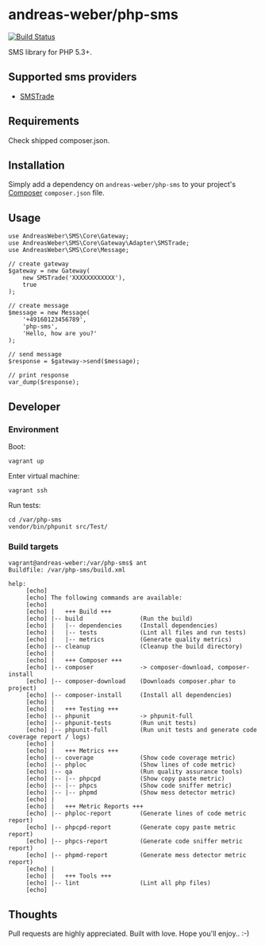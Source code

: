 # andreas-weber/php-sms

[![Build Status](https://travis-ci.org/andreas-weber/php-sms.svg?branch=master)](https://travis-ci.org/andreas-weber/php-sms)

SMS library for PHP 5.3+.

## Supported sms providers
- [SMSTrade](http://www.smstrade.de/)

## Requirements
Check shipped composer.json.

## Installation

Simply add a dependency on `andreas-weber/php-sms` to your project's [Composer](http://getcomposer.org/) `composer.json` file.

## Usage

```
use AndreasWeber\SMS\Core\Gateway;
use AndreasWeber\SMS\Core\Gateway\Adapter\SMSTrade;
use AndreasWeber\SMS\Core\Message;

// create gateway
$gateway = new Gateway(
    new SMSTrade('XXXXXXXXXXXX'),
    true
);

// create message
$message = new Message(
    '+49160123456789',
    'php-sms',
    'Hello, how are you?'
);

// send message
$response = $gateway->send($message);

// print response
var_dump($response);
```

## Developer

### Environment

Boot:

```
vagrant up
```

Enter virtual machine:

```
vagrant ssh
```

Run tests:

```
cd /var/php-sms
vendor/bin/phpunit src/Test/
```

### Build targets

```
vagrant@andreas-weber:/var/php-sms$ ant
Buildfile: /var/php-sms/build.xml

help:
     [echo]
     [echo] The following commands are available:
     [echo]
     [echo] |   +++ Build +++
     [echo] |-- build                (Run the build)
     [echo] |   |-- dependencies     (Install dependencies)
     [echo] |   |-- tests            (Lint all files and run tests)
     [echo] |   |-- metrics          (Generate quality metrics)
     [echo] |-- cleanup              (Cleanup the build directory)
     [echo] |
     [echo] |   +++ Composer +++
     [echo] |-- composer             -> composer-download, composer-install
     [echo] |-- composer-download    (Downloads composer.phar to project)
     [echo] |-- composer-install     (Install all dependencies)
     [echo] |
     [echo] |   +++ Testing +++
     [echo] |-- phpunit              -> phpunit-full
     [echo] |-- phpunit-tests        (Run unit tests)
     [echo] |-- phpunit-full         (Run unit tests and generate code coverage report / logs)
     [echo] |
     [echo] |   +++ Metrics +++
     [echo] |-- coverage             (Show code coverage metric)
     [echo] |-- phploc               (Show lines of code metric)
     [echo] |-- qa                   (Run quality assurance tools)
     [echo] |-- |-- phpcpd           (Show copy paste metric)
     [echo] |-- |-- phpcs            (Show code sniffer metric)
     [echo] |-- |-- phpmd            (Show mess detector metric)
     [echo] |
     [echo] |   +++ Metric Reports +++
     [echo] |-- phploc-report        (Generate lines of code metric report)
     [echo] |-- phpcpd-report        (Generate copy paste metric report)
     [echo] |-- phpcs-report         (Generate code sniffer metric report)
     [echo] |-- phpmd-report         (Generate mess detector metric report)
     [echo] |
     [echo] |   +++ Tools +++
     [echo] |-- lint                 (Lint all php files)
     [echo]
```

## Thoughts
Pull requests are highly appreciated. Built with love. Hope you'll enjoy.. :-)
